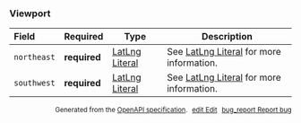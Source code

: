 <!--- This is a generated file, do not edit! -->
<!--- [START maps_http_schema_viewport] -->
<h3 class="schema-object" id="Viewport">Viewport</h3>

| Field       | Required     | Type                                              | Description                                                                 |
| :---------- | ------------ | ------------------------------------------------- | --------------------------------------------------------------------------- |
| `northeast` | **required** | [LatLng Literal](#LatLngLiteral "LatLng Literal") | See [LatLng Literal](#LatLngLiteral "LatLng Literal") for more information. |
| `southwest` | **required** | [LatLng Literal](#LatLngLiteral "LatLng Literal") | See [LatLng Literal](#LatLngLiteral "LatLng Literal") for more information. |

<p style="text-align: right; font-size: smaller;">Generated from the <a class="gc-analytics-event" data-category="GMP" data-label="openapi-github" href="https://github.com/googlemaps/openapi-specification" title="Google Maps Platform OpenAPI Specification" class="external">OpenAPI specification</a>.
<a class="gc-analytics-event" data-category="GMP" data-label="openapi-github" style="margin-left: 5px;" href="https://github.com/googlemaps/openapi-specification/blob/main/specification/schemas/Viewport.yml" title="Edit on GitHub"><span class="material-icons">edit</span> Edit</a>
<a class="gc-analytics-event" data-category="GMP" data-label="openapi-github" style="margin-left: 5px;" href="https://github.com/googlemaps/openapi-specification/issues/new?assignees=&labels=type%3A+bug%2C+triage+me&template=bug_report.md&title=[schemas] Bug - Viewport" title="File bug for schemas on GitHub"><span class="material-icons">bug_report</span> Report bug</a>
</p>

<!--- [END maps_http_schema_viewport] -->
